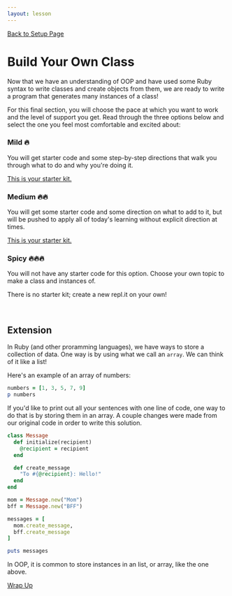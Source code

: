 ```yaml
---
layout: lesson
---
```


<a href="../">Back to Setup Page</a>

# Build Your Own Class

Now that we have an understanding of OOP and have used some Ruby syntax to write classes and create objects from them, we are ready to write a program that generates many instances of a class!

For this final section, you will choose the pace at which you want to work and the level of support you get. Read through the three options below and select the one you feel most comfortable and excited about:

<section class="data-type-cards language-cards">
  <div>
    <h3>Mild <span role="img" aria-label="one flame emoji">🔥</span></h3>
    <p>You will get starter code and some step-by-step directions that walk you through what to do and why you're doing it.</p>
    <p><a href="https://repl.it/@turingschool/oop-mild-starter#main.rb">This is your starter kit.</a></p>
  </div>
  <div>
    <h3>Medium <span role="img" aria-label="two flame emojis">🔥🔥</span></h3>
    <p>You will get some starter code and some direction on what to add to it, but will be pushed to apply all of today's learning without explicit direction at times.</p>
    <p><a href="https://repl.it/@turingschool/oop-medium-starter#main.rb">This is your starter kit.</a></p>
  </div>
  <div>
    <h3>Spicy <span role="img" aria-label="three flame emojis">🔥🔥🔥</span></h3>
    <p>You will not have any starter code for this option. Choose your own topic to make a class and instances of.</p>
    <p>There is no starter kit; create a new repl.it on your own!</p>
  </div>
</section>
<br>

## Extension

In Ruby (and other proramming languages), we have ways to store a collection of data. One way is by using what we call an `array`. We can think of it like a list!

Here's an example of an array of numbers:

```ruby
numbers = [1, 3, 5, 7, 9]
p numbers
```

If you'd like to print out all your sentences with one line of code, one way to do that is by storing them in an array. A couple changes were made from our original code in order to write this solution.

```ruby
class Message
  def initialize(recipient)
    @recipient = recipient
  end

  def create_message
    "To #{@recipient}: Hello!"
  end
end

mom = Message.new("Mom")
bff = Message.new("BFF")

messages = [
  mom.create_message,
  bff.create_message
]

puts messages
```

In OOP, it is common to store instances in an list, or array, like the one above.

<a href="../wrap-up">Wrap Up</a>